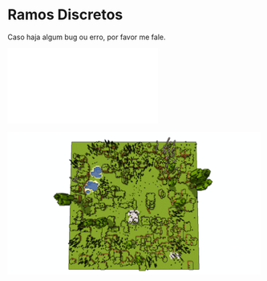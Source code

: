 # Ramos Discretos
Caso haja algum bug ou erro, por favor me fale.

![Tutorial](./Tutorial.md)

![Imagem de geração no modo 1](./mode_1.png)
